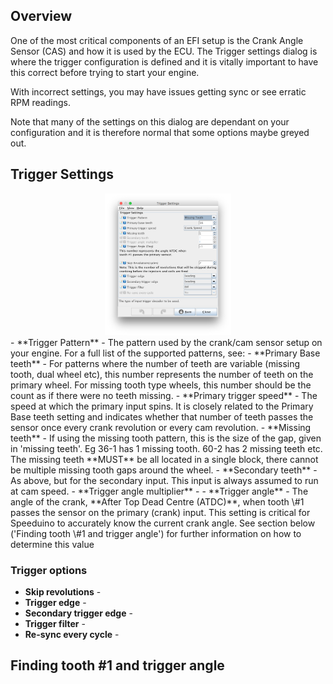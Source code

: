 Overview
--------

One of the most critical components of an EFI setup is the Crank Angle Sensor (CAS) and how it is used by the ECU. The Trigger settings dialog is where the trigger configuration is defined and it is vitally important to have this correct before trying to start your engine.

With incorrect settings, you may have issues getting sync or see erratic RPM readings.

Note that many of the settings on this dialog are dependant on your configuration and it is therefore normal that some options maybe greyed out.

Trigger Settings
----------------

<center>
<img src="https://raw.githubusercontent.com/speeduino/wiki/master/constants/triggerSettings.png" width="40%" />

</center>
-   **Trigger Pattern** - The pattern used by the crank/cam sensor setup on your engine. For a full list of the supported patterns, see: <https://speeduino.com/wiki/index.php/Decoders>
-   **Primary Base teeth** - For patterns where the number of teeth are variable (missing tooth, dual wheel etc), this number represents the number of teeth on the primary wheel. For missing tooth type wheels, this number should be the count as if there were no teeth missing.
-   **Primary trigger speed** - The speed at which the primary input spins. It is closely related to the Primary Base teeth setting and indicates whether that number of teeth passes the sensor once every crank revolution or every cam revolution.
-   **Missing teeth** - If using the missing tooth pattern, this is the size of the gap, given in 'missing teeth'. Eg 36-1 has 1 missing tooth. 60-2 has 2 missing teeth etc. The missing teeth **MUST** be all located in a single block, there cannot be multiple missing tooth gaps around the wheel.
-   **Secondary teeth** - As above, but for the secondary input. This input is always assumed to run at cam speed.
-   **Trigger angle multiplier** -
-   **Trigger angle** - The angle of the crank, **After Top Dead Centre (ATDC)**, when tooth \#1 passes the sensor on the primary (crank) input. This setting is critical for Speeduino to accurately know the current crank angle. See section below ('Finding tooth \#1 and trigger angle') for further information on how to determine this value

### Trigger options

-   **Skip revolutions** -
-   **Trigger edge** -
-   **Secondary trigger edge** -
-   **Trigger filter** -
-   **Re-sync every cycle** -

Finding tooth \#1 and trigger angle
-----------------------------------